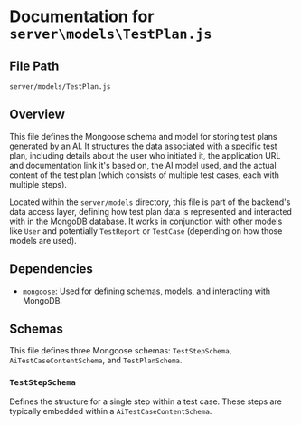 # Documentation for `server\models\TestPlan.js`

## File Path

`server/models/TestPlan.js`

## Overview

This file defines the Mongoose schema and model for storing test plans generated by an AI. It
structures the data associated with a specific test plan, including details about the user who
initiated it, the application URL and documentation link it's based on, the AI model used, and the
actual content of the test plan (which consists of multiple test cases, each with multiple steps).

Located within the `server/models` directory, this file is part of the backend's data access layer,
defining how test plan data is represented and interacted with in the MongoDB database. It works in
conjunction with other models like `User` and potentially `TestReport` or `TestCase` (depending on
how those models are used).

## Dependencies

- `mongoose`: Used for defining schemas, models, and interacting with MongoDB.

## Schemas

This file defines three Mongoose schemas: `TestStepSchema`, `AiTestCaseContentSchema`, and
`TestPlanSchema`.

### `TestStepSchema`

Defines the structure for a single step within a test case. These steps are typically embedded
within a `AiTestCaseContentSchema`.
